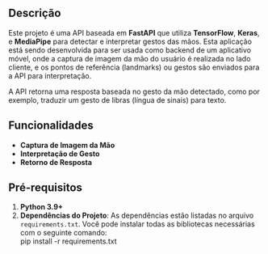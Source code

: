 ## Descrição

Este projeto é uma API baseada em **FastAPI** que utiliza **TensorFlow**, **Keras**, e **MediaPipe** para detectar e interpretar gestos das mãos. Esta aplicação está sendo desenvolvida para ser usada como backend de um aplicativo móvel, onde a captura de imagem da mão do usuário é realizada no lado cliente, e os pontos de referência (landmarks) ou gestos são enviados para a API para interpretação.

A API retorna uma resposta baseada no gesto da mão detectado, como por exemplo, traduzir um gesto de libras (língua de sinais) para texto.

## Funcionalidades

- **Captura de Imagem da Mão**
- **Interpretação de Gesto**
- **Retorno de Resposta**

## Pré-requisitos

1. **Python 3.9+**
2. **Dependências do Projeto**: As dependências estão listadas no arquivo `requirements.txt`. Você pode instalar todas as bibliotecas necessárias com o seguinte comando:  
        pip install -r requirements.txt

